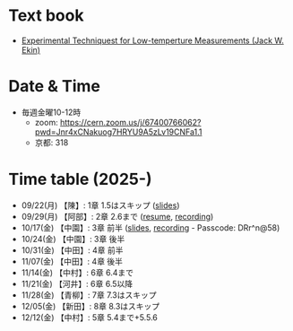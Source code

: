 # Text book
- [Experimental Techniquest for Low-temperture Measurements (Jack W. Ekin)](https://github.com/KU-HEQ/seminar_Ekin/blob/main/LowTempMeasTechniques_Ekin.pdf)

# Date & Time
- 毎週金曜10-12時  
  - zoom: https://cern.zoom.us/j/67400766062?pwd=Jnr4xCNakuog7HRYU9A5zLv19CNFa1.1
  - 京都: 318


# Time table (2025-)
- 09/22(月) 【陳】: 1章 1.5はスキップ ([slides](./materials/material_chap1.pdf))
- 09/29(月) 【阿部】: 2章 2.6まで ([resume](./materials/material_chap2.pdf), [recording](https://cernbox.cern.ch/s/EsC9wsiodiJMnAq))
- 10/17(金) 【中園】: 3章 前半 ([slides](./materials/material_chap3a.pdf), [recording](https://cern.zoom.us/rec/share/C8wqCBC-v27aWjvmEZp01CpFlSI3vHGmpI8x5-7G46Bls6DShkutaVapgNU4QfeU.XEjYbDrWGwWZoBDG) - Passcode: DRr^n@58)
- 10/24(金) 【中園】: 3章 後半
- 10/31(金) 【中田】: 4章 前半
- 11/07(金) 【中田】: 4章 後半
- 11/14(金) 【中村】: 6章 6.4まで
- 11/21(金) 【河井】: 6章 6.5以降
- 11/28(金) 【青柳】: 7章 7.3はスキップ
- 12/05(金) 【新田】: 8章 8.3はスキップ
- 12/12(金) 【中村】: 5章 5.4まで+5.5.6
